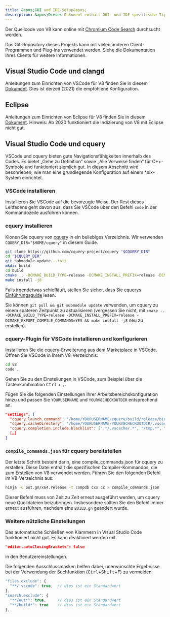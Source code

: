 ```yaml
---
title: &apos;GUI und IDE-Setup&apos;
description: &apos;Dieses Dokument enthält GUI- und IDE-spezifische Tipps für die Arbeit am V8-Codebasis.&apos;
---
```

Der Quellcode von V8 kann online mit [Chromium Code Search](https://cs.chromium.org/chromium/src/v8/) durchsucht werden.

Das Git-Repository dieses Projekts kann mit vielen anderen Client-Programmen und Plug-ins verwendet werden. Siehe die Dokumentation Ihres Clients für weitere Informationen.

## Visual Studio Code und clangd

Anleitungen zum Einrichten von VSCode für V8 finden Sie in diesem [Dokument](https://docs.google.com/document/d/1BpdCFecUGuJU5wN6xFkHQJEykyVSlGN8B9o3Kz2Oes8/). Dies ist derzeit (2021) die empfohlene Konfiguration.

## Eclipse

Anleitungen zum Einrichten von Eclipse für V8 finden Sie in diesem [Dokument](https://docs.google.com/document/d/1q3JkYNJhib3ni9QvNKIY_uarVxeVDiDi6teE5MbVIGQ/). Hinweis: Ab 2020 funktioniert die Indizierung von V8 mit Eclipse nicht gut.

## Visual Studio Code und cquery

VSCode und cquery bieten gute Navigationsfähigkeiten innerhalb des Codes. Es bietet „Gehe zu Definition“ sowie „Alle Verweise finden“ für C++-Symbole und funktioniert ziemlich gut. In diesem Abschnitt wird beschrieben, wie man eine grundlegende Konfiguration auf einem *nix-System einrichtet.

### VSCode installieren

Installieren Sie VSCode auf die bevorzugte Weise. Der Rest dieses Leitfadens geht davon aus, dass Sie VSCode über den Befehl `code` in der Kommandozeile ausführen können.

### cquery installieren

Klonen Sie cquery von [cquery](https://github.com/cquery-project/cquery) in ein beliebiges Verzeichnis. Wir verwenden `CQUERY_DIR="$HOME/cquery"` in diesem Guide.

```bash
git clone https://github.com/cquery-project/cquery "$CQUERY_DIR"
cd "$CQUERY_DIR"
git submodule update --init
mkdir build
cd build
cmake .. -DCMAKE_BUILD_TYPE=release -DCMAKE_INSTALL_PREFIX=release -DCMAKE_EXPORT_COMPILE_COMMANDS=YES
make install -j8
```

Falls irgendetwas schiefläuft, stellen Sie sicher, dass Sie [cquerys Einführungsguide](https://github.com/cquery-project/cquery/wiki) lesen.

Sie können `git pull && git submodule update` verwenden, um cquery zu einem späteren Zeitpunkt zu aktualisieren (vergessen Sie nicht, mit `cmake .. -DCMAKE_BUILD_TYPE=release -DCMAKE_INSTALL_PREFIX=release -DCMAKE_EXPORT_COMPILE_COMMANDS=YES && make install -j8` neu zu erstellen).

### cquery-Plugin für VSCode installieren und konfigurieren

Installieren Sie die cquery-Erweiterung aus dem Marketplace in VSCode. Öffnen Sie VSCode in Ihrem V8-Verzeichnis:

```bash
cd v8
code .
```

Gehen Sie zu den Einstellungen in VSCode, zum Beispiel über die Tastenkombination <kbd>Ctrl</kbd> + <kbd>,</kbd>.

Fügen Sie die folgenden Einstellungen Ihrer Arbeitsbereichskonfiguration hinzu und passen Sie `YOURUSERNAME` und `YOURV8CHECKOUTDIR` entsprechend an.

```json
"settings": {
  "cquery.launch.command": "/home/YOURUSERNAME/cquery/build/release/bin/cquery",
  "cquery.cacheDirectory": "/home/YOURUSERNAME/YOURV8CHECKOUTDIR/.vscode/cquery_cached_index/",
  "cquery.completion.include.blacklist": [".*/.vscache/.*", "/tmp.*", "build/.*"],
  […]
}
```

### `compile_commands.json` für cquery bereitstellen

Der letzte Schritt besteht darin, eine compile_commands.json für cquery zu erstellen. Diese Datei enthält die spezifischen Compiler-Kommandos, die zum Erstellen von V8 verwendet werden. Führen Sie den folgenden Befehl im V8-Verzeichnis aus:

```bash
ninja -C out.gn/x64.release -t compdb cxx cc > compile_commands.json
```

Dieser Befehl muss von Zeit zu Zeit erneut ausgeführt werden, um cquery neue Quelldateien beizubringen. Insbesondere sollten Sie den Befehl immer erneut ausführen, nachdem eine `BUILD.gn` geändert wurde.

### Weitere nützliche Einstellungen

Das automatische Schließen von Klammern in Visual Studio Code funktioniert nicht gut. Es kann deaktiviert werden mit

```json
"editor.autoClosingBrackets": false
```

in den Benutzereinstellungen.

Die folgenden Ausschlussmasken helfen dabei, unerwünschte Ergebnisse bei der Verwendung der Suchfunktion (<kbd>Ctrl</kbd>+<kbd>Shift</kbd>+<kbd>F</kbd>) zu vermeiden:

```js
"files.exclude": {
  "**/.vscode": true,  // dies ist ein Standardwert
},
"search.exclude": {
  "**/out*": true,     // dies ist ein Standardwert
  "**/build*": true    // dies ist ein Standardwert
},
```
